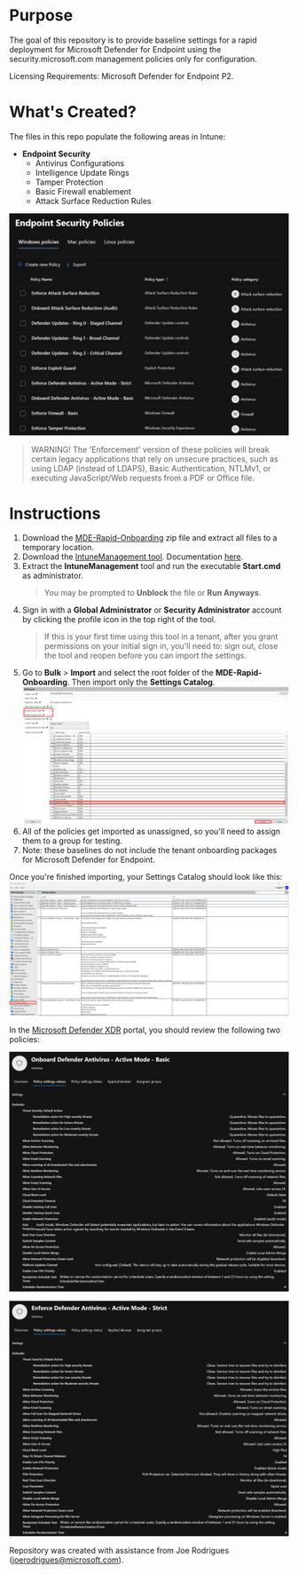 # Purpose
The goal of this repository is to provide baseline settings for a rapid deployment for Microsoft Defender for Endpoint using the security.microsoft.com management policies only for configuration.

Licensing Requirements: Microsoft Defender for Endpoint P2.

# What's Created?
The files in this repo populate the following areas in Intune:

 - **Endpoint Security**
   - Antivirus Configurations
   - Intelligence Update Rings
   - Tamper Protection
   - Basic Firewall enablement
   - Attack Surface Reduction Rules
  
![Screenshot of the Endpoint Security Policies blade in the Microsoft Defender XDR portal.](https://github.com/microsoft/dchemistruck/blob/main/Images/MDE-IntuneManager-Policies.jpg)

> WARNING! The 'Enforcement' version of these policies will break certain legacy applications that rely on unsecure practices, such as using LDAP (instead of LDAPS), Basic Authentication, NTLMv1, or executing JavaScript/Web requests from a PDF or Office file.

# Instructions
1. Download the [MDE-Rapid-Onboarding](https://github.com/microsoft/dchemistruck/blob/main/MDE-Rapid-Onboarding/MDE-Rapid-Onboarding.zip) zip file and extract all files to a temporary location.
2. Download the [IntuneManagement tool](https://github.com/Micke-K/IntuneManagement/archive/refs/heads/master.zip). Documentation [here](https://github.com/Micke-K/IntuneManagement).
3. Extract the **IntuneManagement** tool and run the executable **Start.cmd** as administrator. 
    > You may be prompted to **Unblock** the file or **Run Anyways**.
4. Sign in with a **Global Administrator** or **Security Administrator** account by clicking the profile icon in the top right of the tool.
	 >If this is your first time using this tool in a tenant, after you grant permissions on your initial sign in, you'll need to:  sign out, close the tool and reopen before you can import the settings.
5. Go to **Bulk** > **Import** and select the root folder of the **MDE-Rapid-Onboarding**. Then import only the **Settings Catalog**.
![Screenshot of the IntuneManagent tool.](https://github.com/microsoft/dchemistruck/blob/main/Images/MDE-IntuneManager-Import.jpg)
6. All of the policies get imported as unassigned, so you'll need to assign them to a group for testing.
7. Note: these baselines do not include the tenant onboarding packages for Microsoft Defender for Endpoint.

Once you're finished importing, your Settings Catalog should look like this:
![Screenshot of the IntuneManagent Export tool.](https://github.com/microsoft/dchemistruck/blob/main/Images/MDE-IntuneManager-Export.jpg)

In the [Microsoft Defender XDR](https://security.microsoft.com) portal, you should review the following two policies:

![Screenshot of the Onboard Defender Antivirus - Active Mode - Basic policy.](https://github.com/microsoft/dchemistruck/blob/main/Images/MDE-IntuneManager-Onboarding.jpg)

![Screenshot of the Enforce Defender Antivirus - Active Mode - Strict policy.](https://github.com/microsoft/dchemistruck/blob/main/Images/MDE-IntuneManager-Strict.jpg)


Repository was created with assistance from Joe Rodrigues (joerodrigues@microsoft.com).
